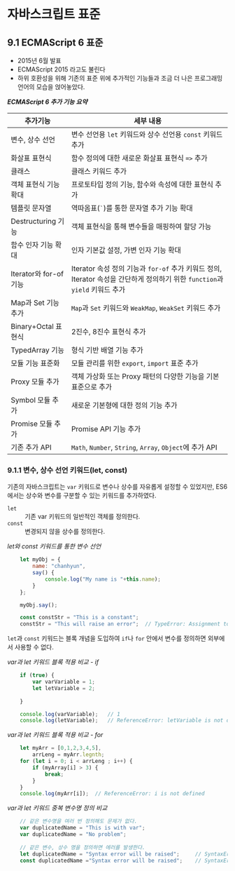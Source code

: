 # 자바스크립트 표준 #
## 9.1 ECMAScript 6 표준 ##
* 2015년 6월 발표
* ECMAScript 2015 라고도 불린다
* 하위 호환성을 위해 기존의 표준 위에 추가적인 기능들과 조금 더 나은 프로그래밍 언어의 모습을 얹어놓았다.

<em><b>ECMAScript 6 추가 기능 요약</b></em>

추가기능   |   세부 내용
----------|------------
변수, 상수 선언    |   변수 선언용 <code>let</code> 키워드와 상수 선언용 <code>const</code> 키워드 추가
화살표 표현식     |   함수 정의에 대한 새로운 화살표 표현식 <code>=></code> 추가
클래스     |   클래스 키워드 추가
객체 표현식 기능 확대     |  프로토타입 정의 기능, 함수와 속성에 대한 표현식 추가
템플릿 문자열     |   역따옴표(<code>`</code>)를 통한 문자열 추가 기능 확대
Destructuring 기능     |  객체 표현식을 통해 변수들을 매핑하여 할당 가능
함수 인자 기능 확대     |   인자 기본값 설정, 가변 인자 기능 확대
Iterator와 for-of 기능     |  Iterator 속성 정의 기능과 <code>for-of</code> 추가 키워드 정의, Iterator 속성을 간단하게 정의하기 위한 <code>function</code>과 <code>yield</code> 키워드 추가
Map과 Set 기능 추가     |    <code>Map</code>과 <code>Set</code> 키워드와 <code>WeakMap</code>, <code>WeakSet</code> 키워드 추가
Binary+Octal 표현식    |   2진수, 8진수 표현식 추가
TypedArray 기능       |   형식 기반 배열 기능 추가
모듈 기능 표준화     |     모듈 관리를 위한 <code>export</code>, <code>import</code> 표준 추가
Proxy 모듈 추가     |   객체 가상화 또는 Proxy 패턴의 다양한 기능을 기본 표준으로 추가
Symbol 모듈 추가    |   새로운 기본형에 대한 정의 기능 추가
Promise 모듈 추가     |     Promise API 기능 추가
기존 추가 API     |     <code>Math</code>, <code>Number</code>, <code>String</code>, <code>Array</code>, <code>Object</code>에 추가 API

### 9.1.1 변수, 상수 선언 키워드(let, const) ###
기존의 자바스크립트는 <code>var</code> 키워드로 변수나 상수를 자유롭게 설정할 수 있었지만, ES6에서는 상수와 변수를 구분할 수 있는 키워드를 추가하였다.

<dl>
    <dt>
        <code>let</code>
    </dt>
    <dd>
        기존 var 키워드의 일반적인 객체를 정의한다.
    </dd>
    <dt>
        <code>const</code>
    </dt>
    <dd>
        변경되지 않을 상수를 정의한다.
    </dd>
</dl>

*let와 const 키워드를 통한 변수 선언*
```js
    let myObj = {
        name: "chanhyun",
        say() {
            console.log("My name is "+this.name);
        }
    };

    myObj.say();

    const constStr = "This is a constant";
    constStr = "This will raise an error";  // TypeError: Assignment to constant variable.
```
<code>let</code>과 <code>const</code> 키워드는 블록 개념을 도입하여 <code>if</code>나 <code>for</code> 안에서 변수를 정의하면 외부에서 사용할 수 없다.

*var과 let 키워드 블록 적용 비교 - if*
```js
    if (true) {
        var varVariable = 1;
        let letVariable = 2;
        
    }

    console.log(varVariable);   // 1
    console.log(letVariable);   // ReferenceError: letVariable is not defined
```

*var과 let 키워드 블록 적용 비교 - for*
```js
    let myArr = [0,1,2,3,4,5],
        arrLeng = myArr.legnth;
    for (let i = 0; i < arrLeng ; i++) {
        if (myArray[i] > 3) {
            break;
        }
    }
    console.log(myArr[i]);  // ReferenceError: i is not defined
```

*var과 let 키워드 중복 변수명 정의 비교*
```js
    // 같은 변수명을 여러 번 정의해도 문제가 없다.
    var duplicatedName = "This is with var";
    var duplicatedName = "No problem";
    
    // 같은 변수, 상수 명을 정의하면 에러를 발생한다.
    let duplicatedName = "Syntax error will be raised";     // SyntaxError: Identifier 'duplicatedName' has already been declared
    const duplicatedName ="Syntax error will be raised";    // SyntaxError: Identifier 'duplicatedName' has already been declared
```